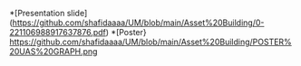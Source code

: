 *[Presentation slide] (https://github.com/shafidaaaa/UM/blob/main/Asset%20Building/0-221106988917637876.pdf)
*[Poster} https://github.com/shafidaaaa/UM/blob/main/Asset%20Building/POSTER%20UAS%20GRAPH.png
